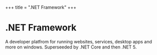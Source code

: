 +++
title = ".NET Framework"
+++

# .NET Framework
A developer platfrom for running websites, services, desktop apps and more on windows. Superseeded by .NET Core and then .NET 5.